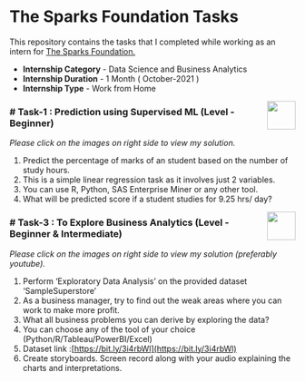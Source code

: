 
#  The Sparks Foundation Tasks


This repository contains the tasks that I completed while working as an intern for [The Sparks Foundation.](https://www.thesparksfoundationsingapore.org/)
- **Internship Category** - Data Science and Business Analytics
- **Internship Duration** - 1 Month ( October-2021 )
- **Internship Type** - Work from Home




<a href="https://youtu.be/eCg5n1EXe5E?si=jFFEq2htxubWb7pp">
  <img src="https://cdn4.iconfinder.com/data/icons/social-media-and-logos-11/32/Logo_Youtube-512.png" width="50" height="50" style="float:right; margin-left:10px;">
</a>


### # Task-1 : Prediction using Supervised ML (Level - Beginner)
_Please click on the images on right side to view my solution._

1. Predict the percentage of marks of an student based on the number of study hours.
2. This is a simple linear regression task as it involves just 2 variables.
3. You can use R, Python, SAS Enterprise Miner or any other tool.
4. What will be predicted score if a student studies for 9.25 hrs/ day?



[<img align = right height = 50 width = 50 src = **https://cdn4.iconfinder.com/data/icons/social-media-and-logos-11/32/Logo_Youtube-512.png**>](https://youtu.be/hs26hyob1i8?si=AJv0DQlUHDUTz9aY) 


### # Task-3 : To Explore Business Analytics (Level - Beginner & Intermediate)
_Please click on the images on right side to view my solution (preferably youtube)._

1. Perform ‘Exploratory Data Analysis’ on the provided dataset ‘SampleSuperstore’
2. As a business manager, try to find out the weak areas where you can work to make more profit.
3. What all business problems you can derive by exploring the data?
4. You can choose any of the tool of your choice (Python/R/Tableau/PowerBI/Excel)
5. Dataset link :[https://bit.ly/3i4rbWl](https://bit.ly/3i4rbWl)
6. Create storyboards. Screen record along with your audio explaining the charts and interpretations.











